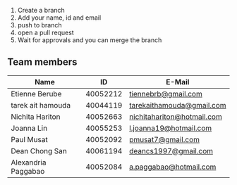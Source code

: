 1. Create a branch
2. Add your name, id and email
3. push to branch
4. open a pull request
5. Wait for approvals and you can merge the branch

## Team members
| Name                | ID       | E-Mail                     |
| ------------------- | -------- | -------------------------- |
| Etienne Berube      | 40052212 | tiennebrb@gmail.com        |
| tarek ait hamouda   | 40044119 | tarekaithamouda@gmail.com  |
| Nichita Hariton     | 40052663 | nichitahariton@hotmail.com |
| Joanna Lin          | 40055253 | l.joanna19@hotmail.com     |
| Paul Musat          | 40052092 | pmusat7@gmail.com          |
| Dean Chong San      | 40061194 | deancs1997@gmail.com       |
| Alexandria Paggabao | 40052084 | a.paggabao@hotmail.com     |

